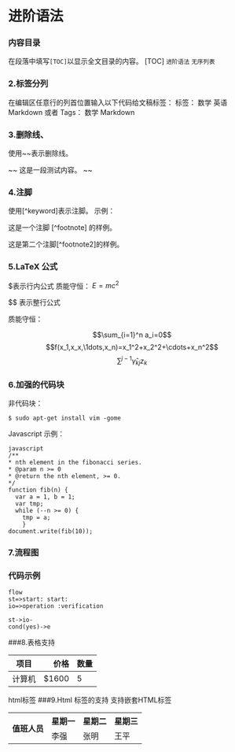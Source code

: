 # 进阶语法
### 内容目录
在段落中填写`[TOC]`以显示全文目录的内容。
[TOC]
`进阶语法`
`无序列表`
### 2.标签分列
在编辑区任意行的列首位置输入以下代码给文稿标签：
标签： 数学 英语 Markdown
或者
Tags： 数学 Markdown
### 3.删除线、

使用~~表示删除线。

~~ 这是一段测试内容。 ~~

### 4.注脚
使用[^keyword]表示注脚。
示例：

这是一个注脚 [^footnote] 的样例。

这是第二个注脚[^footnote2]的样例。

### 5.LaTeX 公式

$表示行内公式
质能守恒： 
   $E=mc^2$

$$ 表示整行公式

质能守恒：

$$\sum_{i=1}^n a_i=0$$
$$f(x_1,x_x,\1dots,x_n)=x_1^2+x_2^2+\cdots+x_n^2$$
$$\sum^{j-1}{\widehat{\gamma}_{kj} z_k}$$

### 6.加强的代码块

非代码块：
```
$ sudo apt-get install vim -gome
```

Javascript 示例：
```
javascript
/**
* nth element in the fibonacci series.
* @param n >= 0
* @return the nth element, >= 0.
*/
function fib(n) {
  var a = 1, b = 1;
  var tmp;
  while (--n >= 0) {
    tmp = a;
    }
document.write(fib(10));
```
### 7.流程图
### 代码示例
```
flow
st=>start: start:
io=>operation :verification

st->io-
cond(yes)->e
```
###8.表格支持

|项目|价格|数量|
|-----|-----:|:---|
|计算机|\$1600|5||
html标签
###9.Html 标签的支持
 支持嵌套HTML标签

<table>
        <tr>
            <th rowspan="2">值班人员</th>
            <th>星期一</th>
            <th>星期二</th>
            <th>星期三</th>
        </tr>
        <tr>
            <td>李强</td>
            <td>张明</td>
            <td>王平</td>
        </tr>
    </table>
